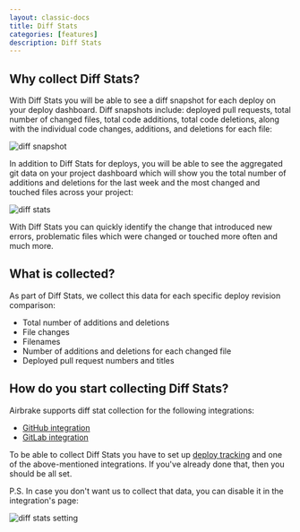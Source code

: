 ```yaml
---
layout: classic-docs
title: Diff Stats
categories: [features]
description: Diff Stats
---
```


## Why collect Diff Stats?

With Diff Stats you will be able to see a diff snapshot for each deploy on
your deploy dashboard. Diff snapshots include: deployed pull requests, total
number of changed files, total code additions, total code deletions, along with
the individual code changes, additions, and deletions for each file:

![diff snapshot](/docs/assets/img/docs/features/diff_snapshot.png)

In addition to Diff Stats for deploys, you will be able to see the aggregated
git data on your project dashboard which will show you the total number of
additions and deletions for the last week and the most changed and touched files
across your project:

![diff stats](/docs/assets/img/docs/features/diff_stats_project_dash.png)

With Diff Stats you can quickly identify the change that introduced new
errors, problematic files which were changed or touched more often and much more.

## What is collected?

As part of Diff Stats, we collect this data for each specific deploy
revision comparison:
- Total number of additions and deletions
- File changes
- Filenames
- Number of additions and deletions for each changed file
- Deployed pull request numbers and titles

## How do you start collecting Diff Stats?

Airbrake supports diff stat collection for the following integrations:

* [GitHub integration](/docs/integrations/github)
* [GitLab integration](/docs/integrations/gitlab)

To be able to collect Diff Stats you have to set up [deploy tracking](
/docs/features/deploy-tracking) and one of the above-mentioned integrations. If
you've already done that, then you should be all set.

P.S. In case you don't want us to collect that data, you can disable it in the
integration's page:

![diff stats setting](/docs/assets/img/docs/features/diff_stats_collection_setting.png)
